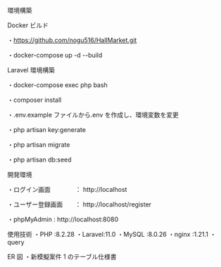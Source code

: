 環境構築

Docker ビルド

・https://github.com/nogu516/HallMarket.git

・docker-compose up -d --build

Laravel 環境構築

・docker-compose exec php bash

・composer install

・.env.example ファイルから.env を作成し、環境変数を変更

・php artisan key:generate

・php artisan migrate

・php artisan db:seed

開発環境

・ログイン画面　　　　： http://localhost

・ユーザー登録画面　　： http://localhost/register

・phpMyAdmin         : http://localhost:8080

使用技術
・PHP :8.2.28 ・Laravel:11.0 ・MySQL :8.0.26 ・nginx :1.21.1 ・query

ER 図
・新模擬案件 1 のテーブル仕様書
